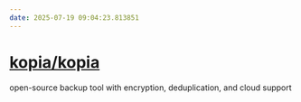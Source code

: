 ```yaml
---
date: 2025-07-19 09:04:23.813851
---
```


# [kopia/kopia](https://github.com/kopia/kopia)

open-source backup tool with encryption, deduplication, and cloud support